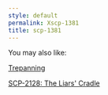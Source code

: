 ```yaml
---
style: default
permalink: Xscp-1381
title: scp-1381
---
```

You may also like:

[Trepanning](http://scp-wiki.net/trepanning)

[SCP-2128: The Liars' Cradle](http://scp-wiki.net/scp-2128)
